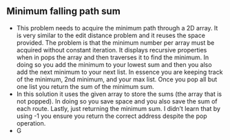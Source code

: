 ##	Minimum falling path sum
*	This problem needs to acquire the minimum path through a 2D array. It is very similar to the edit distance problem and it reuses the space provided. The problem is that the minimum number per array must be acquired without constant iteration. It displays recursive properties when in pops the array and then traverses it to find the minimum. In doing so you add the minimum to your lowest sum and then you also add the next minimum to your next list. In essence you are keeping track of the minimum, 2nd minimum, and your max list. Once you pop all but one list you return the sum of the minimum sum.
*	In this solution it uses the given array to store the sums (the array that is not popped). In doing so you save space and you also save the sum of each route. Lastly, just returning the minimum sum. I didn’t learn that by using -1 you ensure you return the correct address despite the pop operation.
*	G
